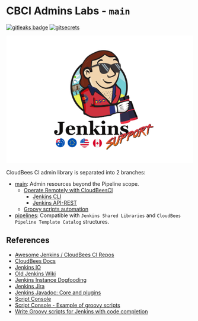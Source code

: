 # CBCI Admins Labs - `main`

[![gitleaks badge](https://img.shields.io/badge/protected%20by-gitleaks-blue)](https://github.com/zricethezav/gitleaks#pre-commit) [![gitsecrets](https://img.shields.io/badge/protected%20by-gitsecrets-blue)](https://github.com/awslabs/git-secrets)

[![Baywatch](img/baywatch/Jenkins_Support_Baywatch_flags.png)](img/baywatch/)

CloudBees CI admin library is separated into 2 branches:

- [main](https://github.com/carlosrodlop/cbci.jenkins-libs/tree/main): Admin resources beyond the Pipeline scope.
  - [Operate Remotely with CloudBeesCI](remote)
    - [Jenkins CLI](remote/cli)
    - [Jenkins API-REST](remote/rest-api)
  - [Groovy scripts automation](src/script)
- [pipelines](https://github.com/carlosrodlop/cbci.jenkins-libs/tree/pipelines): Compatible with `Jenkins Shared Libraries` and `CloudBees Pipeline Template Catalog` structures.

## References

- [Awesome Jenkins / CloudBees CI Repos](https://github.com/stars/carlosrodlop/lists/jenkins-cloudbees-ci)
- [CloudBees Docs](https://aws.amazon.com/)
- [Jenkins IO](https://www.jenkins.io/)
- [Old Jenkins Wiki](https://wiki.jenkins-ci.org/)
- [Jenkins Instance Dogfooding](https://ci.jenkins.io/)
- [Jenkins Jira](https://issues.jenkins.io/secure/Dashboard.jspa)
- [Jenkins Javadoc: Core and plugins](https://javadoc.jenkins.io/)
- [Script Console](https://www.jenkins.io/doc/book/managing/script-console/)
- [Script Console - Example of groovy scripts](https://www.jenkins.io/doc/book/managing/script-console/#example-groovy-scripts)
- [Write Groovy scripts for Jenkins with code completion](https://www.mdoninger.de/2011/11/07/write-groovy-scripts-for-jenkins-with-code-completion.html)
